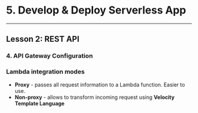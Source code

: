 # 5. Develop & Deploy Serverless App
___

## Lesson 2: REST API

### 4. API Gateway Configuration




### Lambda integration modes
* **Proxy** - passes all request information to a Lambda function. Easier to use.
* **Non-proxy** - allows to transform incoming request using **Velocity Template Language**